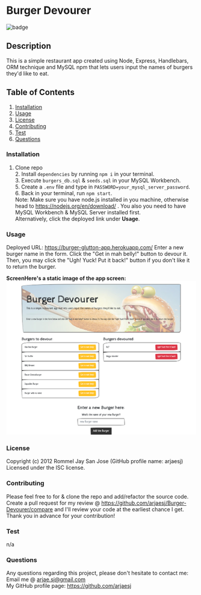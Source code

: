# Burger Devourer
  ![badge](https://img.shields.io/badge/License-ISC-green.svg)

## Description
This is a simple restaurant app created using Node, Express, Handlebars, ORM technique and MySQL npm that lets users input the names of burgers they'd like to eat. 

## Table of Contents
1. [Installation](#Installation)
2. [Usage](#Usage)
3. [License](#License)
4. [Contributing](#Contributing)
5. [Test](#Test)
6. [Questions](#Questions)


### Installation
1. Clone repo</br> 2. Install `dependencies` by running `npm i` in your terminal.</br> 3. Execute `burgers_db.sql` & `seeds.sql` in your MySQL Workbench.</br> 5. Create a `.env` file and type in `PASSWORD=your_mysql_server_password`.</br> 6. Back in your terminal, run `npm start`.</br> Note: Make sure you have node.js installed in you machine, otherwise head to https://nodejs.org/en/download/ . You also you need to have MySQL Workbench & MySQL Server installed first.</br>
Alternatively, click the deployed link under **Usage**.

### Usage
Deployed URL: https://burger-glutton-app.herokuapp.com/ 
Enter a new burger name in the form. Click the "Get in mah belly!" button to devour it. Then, you may click the "Ugh! Yuck! Put it back!" button if you don't like it to return the burger.

**ScreenHere's a static image of the app screen:**  
![static app image](public/assets/images/Burger-Devourer-App.png)  

### License
Copyright (c) 2012 Rommel Jay San Jose (GitHub profile name: arjaesj)  
Licensed under the ISC license.

### Contributing
Please feel free to for & clone the repo and add/refactor the source code. Create a pull request for my review @ https://github.com/arjaesj/Burger-Devourer/compare and I'll review your code at the earliest chance I get. Thank you in advance for your contribution!

### Test
n/a

### Questions
Any questions regarding this project, please don't hesitate to contact me:  
Email me @ arjae.sj@gmail.com  
My GitHub profile page: https://github.com/arjaesj  

